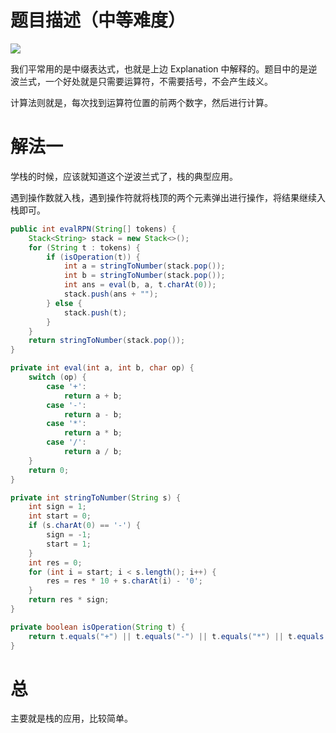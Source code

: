 # 题目描述（中等难度）

![](https://windliang.oss-cn-beijing.aliyuncs.com/150.png)

我们平常用的是中缀表达式，也就是上边 Explanation 中解释的。题目中的是逆波兰式，一个好处就是只需要运算符，不需要括号，不会产生歧义。

计算法则就是，每次找到运算符位置的前两个数字，然后进行计算。

# 解法一

学栈的时候，应该就知道这个逆波兰式了，栈的典型应用。

遇到操作数就入栈，遇到操作符就将栈顶的两个元素弹出进行操作，将结果继续入栈即可。

```java
public int evalRPN(String[] tokens) {
    Stack<String> stack = new Stack<>();
    for (String t : tokens) {
        if (isOperation(t)) {
            int a = stringToNumber(stack.pop());
            int b = stringToNumber(stack.pop());
            int ans = eval(b, a, t.charAt(0));
            stack.push(ans + "");
        } else {
            stack.push(t);
        }
    }
    return stringToNumber(stack.pop());
}

private int eval(int a, int b, char op) {
    switch (op) {
        case '+':
            return a + b;
        case '-':
            return a - b;
        case '*':
            return a * b;
        case '/':
            return a / b;
    }
    return 0;
}

private int stringToNumber(String s) {
    int sign = 1;
    int start = 0;
    if (s.charAt(0) == '-') {
        sign = -1;
        start = 1;
    }
    int res = 0;
    for (int i = start; i < s.length(); i++) {
        res = res * 10 + s.charAt(i) - '0';
    }
    return res * sign;
}

private boolean isOperation(String t) {
    return t.equals("+") || t.equals("-") || t.equals("*") || t.equals("/");
}

```

# 总

主要就是栈的应用，比较简单。